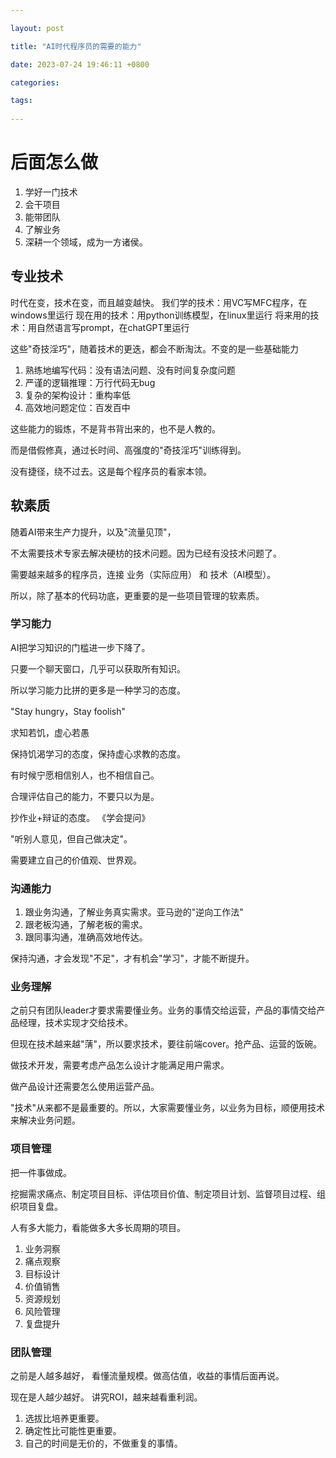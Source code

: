 ```yaml
---

layout: post

title: "AI时代程序员的需要的能力"

date: 2023-07-24 19:46:11 +0800

categories:

tags:
   
---
```


# 后面怎么做

1. 学好一门技术
2. 会干项目
3. 能带团队
4. 了解业务
5. 深耕一个领域，成为一方诸侯。


## 专业技术

时代在变，技术在变，而且越变越快。
我们学的技术：用VC写MFC程序，在windows里运行
现在用的技术：用python训练模型，在linux里运行
将来用的技术：用自然语言写prompt，在chatGPT里运行

这些"奇技淫巧"，随着技术的更迭，都会不断淘汰。不变的是一些基础能力

1. 熟练地编写代码：没有语法问题、没有时间复杂度问题
2. 严谨的逻辑推理：万行代码无bug
3. 复杂的架构设计：重构率低
4. 高效地问题定位：百发百中

这些能力的锻炼，不是背书背出来的，也不是人教的。

而是借假修真，通过长时间、高强度的"奇技淫巧"训练得到。

没有捷径，绕不过去。这是每个程序员的看家本领。


## 软素质

随着AI带来生产力提升，以及"流量见顶"，

不太需要技术专家去解决硬枋的技术问题。因为已经有没技术问题了。

需要越来越多的程序员，连接 业务（实际应用） 和 技术（AI模型）。

所以，除了基本的代码功底，更重要的是一些项目管理的软素质。

### 学习能力
AI把学习知识的门槛进一步下降了。

只要一个聊天窗口，几乎可以获取所有知识。

所以学习能力比拼的更多是一种学习的态度。

"Stay hungry，Stay foolish"

求知若饥，虚心若愚

保持饥渴学习的态度，保持虚心求教的态度。

有时候宁愿相信别人，也不相信自己。

合理评估自己的能力，不要只以为是。


抄作业+辩证的态度。 《学会提问》

"听别人意见，但自己做决定"。

需要建立自己的价值观、世界观。

### 沟通能力

1. 跟业务沟通，了解业务真实需求。亚马逊的"逆向工作法"
2. 跟老板沟通，了解老板的需求。
3. 跟同事沟通，准确高效地传达。

保持沟通，才会发现"不足"，才有机会"学习"，才能不断提升。

### 业务理解

之前只有团队leader才要求需要懂业务。业务的事情交给运营，产品的事情交给产品经理，技术实现才交给技术。

但现在技术越来越"蔳"，所以要求技术，要往前端cover。抢产品、运营的饭碗。

做技术开发，需要考虑产品怎么设计才能满足用户需求。

做产品设计还需要怎么使用运营产品。

"技术"从来都不是最重要的。所以，大家需要懂业务，以业务为目标，顺便用技术来解决业务问题。

### 项目管理

把一件事做成。

挖掘需求痛点、制定项目目标、评估项目价值、制定项目计划、监督项目过程、组织项目复盘。

人有多大能力，看能做多大多长周期的项目。

1. 业务洞察
2. 痛点观察
3. 目标设计
4. 价值销售
5. 资源规划
6. 风险管理
7. 复盘提升


### 团队管理

之前是人越多越好， 看懂流量规模。做高估值，收益的事情后面再说。

现在是人越少越好。 讲究ROI，越来越看重利润。

1. 选拔比培养更重要。
2. 确定性比可能性更重要。
3. 自己的时间是无价的，不做重复的事情。
